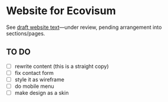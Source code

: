 # Website for Ecovisum

See [draft website text](ecovisum.md)—under review, pending arrangement into sections/pages.

## TO DO

- [ ] rewrite content (this is a straight copy)
- [ ] fix contact form
- [ ] style it as wireframe
- [ ] do mobile menu
- [ ] make design as a skin